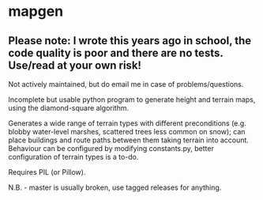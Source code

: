 mapgen
======

## Please note: I wrote this years ago in school, the code quality is poor and there are no tests. Use/read at your own risk!

Not actively maintained, but do email me in case of problems/questions.

Incomplete but usable python program to generate height and terrain maps, using the diamond-square algorithm.

Generates a wide range of terrain types with different preconditions (e.g. blobby water-level marshes, scattered trees less common on snow); can place buildings and route paths between them taking terrain into account.
Behaviour can be configured by modifying constants.py, better configuration of terrain types is a to-do.

Requires PIL (or Pillow).

N.B. - master is usually broken, use tagged releases for anything.
